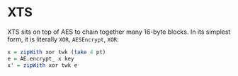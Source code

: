 # XTS

XTS sits on top of AES to chain together many 16-byte blocks. In its
simplest form, it is literally `XOR`, `AESEncrypt`, `XOR`:

```haskell
x = zipWith xor twk (take 4 pt)
e = AE.encrypt_ x key
x' = zipWith xor twk e
```
